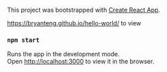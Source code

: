 This project was bootstrapped with [Create React App](https://github.com/facebook/create-react-app).

https://bryanteng.github.io/hello-world/ to view

### `npm start`

Runs the app in the development mode.<br>
Open [http://localhost:3000](http://localhost:3000) to view it in the browser.